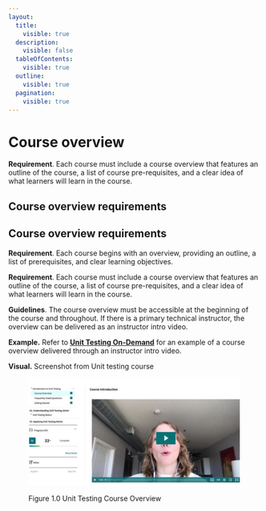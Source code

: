 ```yaml
---
layout:
  title:
    visible: true
  description:
    visible: false
  tableOfContents:
    visible: true
  outline:
    visible: true
  pagination:
    visible: true
---
```


# Course overview

**Requirement**. Each course must include a course overview that features an outline of the course, a list of course pre-requisites, and a clear idea of what learners will learn in the course.

## Course overview r**equirements**

## Course overview requirements

**Requirement**. Each course begins with an overview, providing an outline, a list of prerequisites, and clear learning objectives.

**Requirement**. Each course must include a course overview that features an outline of the course, a list of course pre-requisites, and a clear idea of what learners will learn in the course.

**Guidelines**. The course overview must be accessible at the beginning of the course and throughout. If there is a primary technical instructor, the overview can be delivered as an instructor intro video.

**Example.** Refer to [**Unit Testing On-Demand**](https://learn.getdbt.com/learn/course/unit-testing/welcome-to-unit-testing-5min/introduction-to-unit-testing?page=1) for an example of a course overview delivered through an instructor intro video.

**Visual.** Screenshot from Unit testing course

<figure><img src="../.gitbook/assets/Visual 1.0-unit testing (1).jpg" alt=""><figcaption><p>Figure 1.0 Unit Testing Course Overview</p></figcaption></figure>
